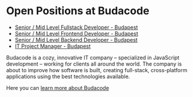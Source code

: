 # Open Positions at Budacode

- [Senior / Mid Level Fullstack Developer - Budapest](budapest-fullstack-developer.md)
- [Senior / Mid Level Frontend Developer - Budapest](budapest-frontend-developer.md)
- [Senior / Mid Level Backend Developer - Budapest](budapest-backend-developer.md)
- [IT Project Manager - Budapest](budapest-project-manager.md)

Budacode is a cozy, innovative IT company – specialized in JavaScript development – working for clients all around the world.
The company is about to improve how software is built, creating full-stack, cross-platform applications using the best technologies available.

Here you can [learn more about Budacode](https://budacode.com/career)
